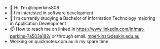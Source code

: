 - 👋 Hi, I’m @mperkins808
- 👀 I’m interested in software development
- 🌱 I’m currently studying a Bachelor of Information Technology majoring in Application Development
- 📫 How to reach me on linked in https://www.linkedin.com/in/mat-perkins-7a503a182/ or through email. mperkins@deakin.edu.au
- Working on quicknotes.com.au in my spare time
<!---
mperkins808/mperkins808 is a ✨ special ✨ repository because its `README.md` (this file) appears on your GitHub profile.
You can click the Preview link to take a look at your changes.
--->
